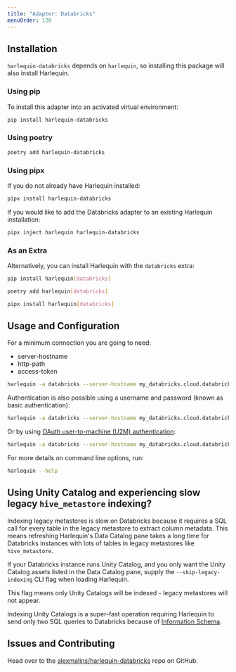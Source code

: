 ```yaml
---
title: "Adapter: Databricks"
menuOrder: 120
---
```


## Installation

`harlequin-databricks` depends on `harlequin`, so installing this package will also install Harlequin.

### Using pip

To install this adapter into an activated virtual environment:

```bash
pip install harlequin-databricks
```

### Using poetry

```bash
poetry add harlequin-databricks
```

### Using pipx

If you do not already have Harlequin installed:

```bash
pipx install harlequin-databricks
```

If you would like to add the Databricks adapter to an existing Harlequin installation:

```bash
pipx inject harlequin harlequin-databricks
```

### As an Extra

Alternatively, you can install Harlequin with the `databricks` extra:

```bash
pip install harlequin[databricks]
```

```bash
poetry add harlequin[databricks]
```

```bash
pipx install harlequin[databricks]
```

## Usage and Configuration

For a minimum connection you are going to need:

- server-hostname
- http-path
- access-token

```bash
harlequin -a databricks --server-hostname my_databricks.cloud.databricks.com --http-path /sql/1.0/endpoints/1234567890abcdef --access-token dabpi***
```

Authentication is also possible using a username and password (known as basic authentication):

```bash
harlequin -a databricks --server-hostname my_databricks.cloud.databricks.com --http-path /sql/1.0/endpoints/1234567890abcdef --username my_user --password my_pass
```

Or by using [OAuth user-to-machine (U2M) authentication](https://docs.databricks.com/en/dev-tools/python-sql-connector.html#auth-u2m):

```bash
harlequin -a databricks --server-hostname my_databricks.cloud.databricks.com --http-path /sql/1.0/endpoints/1234567890abcdef --auth-type databricks-oauth
```

For more details on command line options, run:

```bash
harlequin --help
```

## Using Unity Catalog and experiencing slow legacy `hive_metastore` indexing?

Indexing legacy metastores is slow on Databricks because it requires a SQL call for every table in
the legacy metastore to extract column metadata. This means refreshing Harlequin's Data Catalog
pane takes a long time for Databricks instances with lots of tables in legacy metastores like
`hive_metastore`.

If your Databricks instance runs Unity Catalog, and you only want the Unity Catalog assets
listed in the Data Catalog pane, supply the `--skip-legacy-indexing` CLI flag when loading
Harlequin.

This flag means only Unity Catalogs will be indexed - legacy metastores will not appear.

Indexing Unity Catalogs is a super-fast operation requiring Harlequin to send only two SQL queries
to Databricks because of
[Information Schema](https://docs.databricks.com/en/sql/language-manual/sql-ref-information-schema.html).


## Issues and Contributing

Head over to the [alexmalins/harlequin-databricks](https://github.com/alexmalins/harlequin-databricks/) repo on GitHub.
